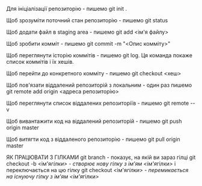 Для ініціалізації репозиторію - пишемо git init .

Щоб зрозуміти поточний стан репозиторію - пишемо git status

Щоб додати файл в staging area - пишемо git add <ім'я файлу>

Щоб зробити комміт - пишемо git commit -m "<Опис комміту>"

Щоб переглянути історію коммітів - пишемо git log. Ця команда покаже список коммітів і їх хешів.

Щоб перейти до конкретного комміту - пишемо git checkout <хеш>

Щоб пов'язати віддалений репозиторій з локальним - один раз пишемо git remote add origin <адреса
репозиторію>

Щоб переглянути список віддалених репозиторіїв - пишемо git remote --v

Щоб вивантажити код на віддалений репозиторій - пишемо git push origin master

Щоб витягти код з віддаленого репозиторію - пишемо git pull origin master

ЯК ПРАЦЮВАТИ З ГІЛКАМИ git branch - показує, на якій ви зараз гілці git checkout -b <ім'я*гілки> -
створює нову гілку з ім'ям <ім'я*гілки> і переключається на цю гілку git checkout <ім'я*гілки> -
перемикається на існуючу гілку з ім'ям <ім'я*гілки>

